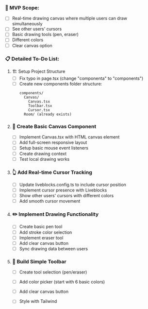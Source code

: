 
### 🎯 MVP Scope:
- [ ] Real-time drawing canvas where multiple users can draw simultaneously
- [ ] See other users' cursors
- [ ] Basic drawing tools (pen, eraser)
- [ ] Different colors
- [ ] Clear canvas option

### 📋 Detailed To-Do List:

1. 🏗️ Setup Project Structure
   - [ ] Fix typo in page.tsx (change "componenta" to "components")
   - [ ] Create new components folder structure:
     ```
     components/
       Canvas/
         Canvas.tsx
         Toolbar.tsx
         Cursor.tsx
       Room/ (already exists)
     ```

2. ### 🎨 Create Basic Canvas Component
   - [ ] Implement Canvas.tsx with HTML canvas element
   - [ ] Add full-screen responsive layout
   - [ ] Setup basic mouse event listeners
   - [ ] Create drawing context
   - [ ] Test local drawing works

3. ### 👆 Add Real-time Cursor Tracking
   - [ ] Update liveblocks.config.ts to include cursor position
   - [ ] Implement cursor presence with Liveblocks
   - [ ] Show other users' cursors with different colors
   - [ ] Add smooth cursor movement

4. ### ✏️ Implement Drawing Functionality
   - [ ] Create basic pen tool
   - [ ] Add stroke color selection
   - [ ] Implement eraser tool
   - [ ] Add clear canvas button
   - [ ] Sync drawing data between users

5. ### 🧰 Build Simple Toolbar
   - [ ] Create tool selection (pen/eraser)
   - [ ] Add color picker (start with 6 basic colors)
   - [ ] Add clear canvas button
   - [ ] Style with Tailwind

